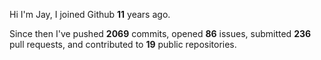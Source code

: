 Hi I'm Jay, I joined Github **11** years ago.

Since then I've pushed **2069** commits, opened **86** issues, submitted **236** pull requests, and contributed to **19** public repositories.
